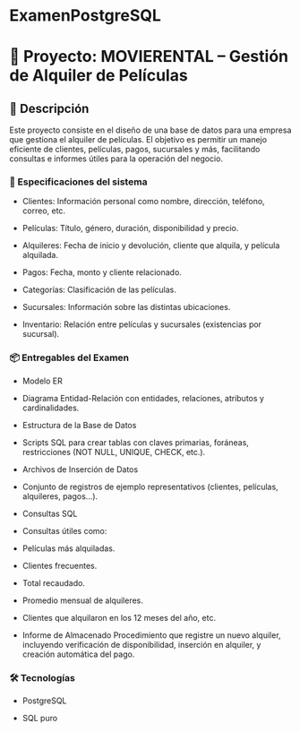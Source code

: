 # ExamenPostgreSQL
# 📄 Proyecto: MOVIERENTAL – Gestión de Alquiler de Películas
## 📝 Descripción
Este proyecto consiste en el diseño de una base de datos para una empresa que gestiona el alquiler de películas. El objetivo es permitir un manejo eficiente de clientes, películas, pagos, sucursales y más, facilitando consultas e informes útiles para la operación del negocio.

### 🧱 Especificaciones del sistema
- Clientes: Información personal como nombre, dirección, teléfono, correo, etc.

- Películas: Título, género, duración, disponibilidad y precio.

- Alquileres: Fecha de inicio y devolución, cliente que alquila, y película alquilada.

- Pagos: Fecha, monto y cliente relacionado.

- Categorías: Clasificación de las películas.

- Sucursales: Información sobre las distintas ubicaciones.

- Inventario: Relación entre películas y sucursales (existencias por sucursal).

### 📦 Entregables del Examen
- Modelo ER
- Diagrama Entidad-Relación con entidades, relaciones, atributos y cardinalidades.

- Estructura de la Base de Datos
- Scripts SQL para crear tablas con claves primarias, foráneas, restricciones (NOT NULL, UNIQUE, CHECK, etc.).

- Archivos de Inserción de Datos
- Conjunto de registros de ejemplo representativos (clientes, películas, alquileres, pagos...).

- Consultas SQL
- Consultas útiles como:

- Películas más alquiladas.

- Clientes frecuentes.

- Total recaudado.

- Promedio mensual de alquileres.

- Clientes que alquilaron en los 12 meses del año, etc.

- Informe de Almacenado
Procedimiento que registre un nuevo alquiler, incluyendo verificación de disponibilidad, inserción en alquiler, y creación automática del pago.

### 🛠️ Tecnologías
- PostgreSQL

- SQL puro
